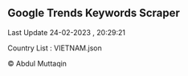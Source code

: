 

## Google Trends Keywords Scraper 
 
Last Update 24-02-2023 , 20:29:21

Country List :
VIETNAM.json



© Abdul Muttaqin 
